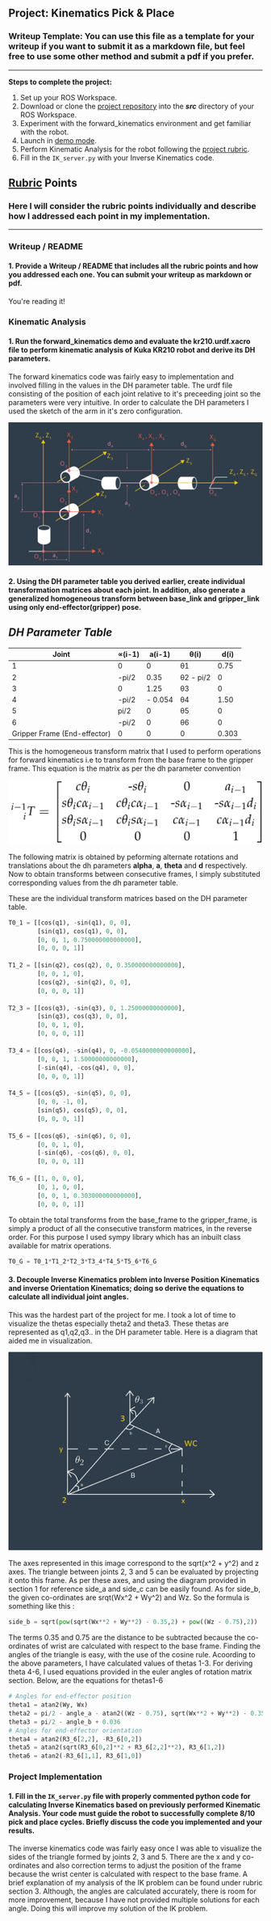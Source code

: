 ## Project: Kinematics Pick & Place
### Writeup Template: You can use this file as a template for your writeup if you want to submit it as a markdown file, but feel free to use some other method and submit a pdf if you prefer.

---


**Steps to complete the project:**  


1. Set up your ROS Workspace.
2. Download or clone the [project repository](https://github.com/udacity/RoboND-Kinematics-Project) into the ***src*** directory of your ROS Workspace.  
3. Experiment with the forward_kinematics environment and get familiar with the robot.
4. Launch in [demo mode](https://classroom.udacity.com/nanodegrees/nd209/parts/7b2fd2d7-e181-401e-977a-6158c77bf816/modules/8855de3f-2897-46c3-a805-628b5ecf045b/lessons/91d017b1-4493-4522-ad52-04a74a01094c/concepts/ae64bb91-e8c4-44c9-adbe-798e8f688193).
5. Perform Kinematic Analysis for the robot following the [project rubric](https://review.udacity.com/#!/rubrics/972/view).
6. Fill in the `IK_server.py` with your Inverse Kinematics code.


[//]: # (Image References)

[image1]: ./images/zero_config.png
[image2]: ./images/walthrough_diagram.png
[image3]: ./images/matrix.png

## [Rubric](https://review.udacity.com/#!/rubrics/972/view) Points
### Here I will consider the rubric points individually and describe how I addressed each point in my implementation.  

---
### Writeup / README

#### 1. Provide a Writeup / README that includes all the rubric points and how you addressed each one.  You can submit your writeup as markdown or pdf.  

You're reading it!

### Kinematic Analysis
#### 1. Run the forward_kinematics demo and evaluate the kr210.urdf.xacro file to perform kinematic analysis of Kuka KR210 robot and derive its DH parameters.

The forward kinematics code was fairly easy to implementation and involved filling in the values in the DH parameter table. The urdf file consisting of the position of each joint relative to it's preceeding joint so the parameters were very intuitive.
In order to calculate the DH parameters I used the sketch of the arm in it's zero configuration.

![alt text][image1]



#### 2. Using the DH parameter table you derived earlier, create individual transformation matrices about each joint. In addition, also generate a generalized homogeneous transform between base_link and gripper_link using only end-effector(gripper) pose.

***DH Parameter Table***
---

| Joint  | ∝(i-1) | a(i-1) | θ(i) | d(i)  |
|---|---|---|---|---|
| 1  | 0 | 0 | θ1  | 0.75  |
| 2 | -pi/2 | 0.35 | θ2 - pi/2 | 0  |
| 3 | 0 | 1.25 |  θ3  | 0 |
| 4 | -pi/2 | - 0.054  | θ4  | 1.50  |
| 5 | pi/2   |  0 | θ5  | 0 |
| 6 | -pi/2  |  0|  θ6 | 0  |
| Gripper Frame (End-effector) | 0 | 0 | 0  | 0.303  |

This is the homogeneous transform matrix that I used to perform operations for forward kinematics i.e to transform from the base frame to the gripper frame. This equation is the matrix as per the dh parameter convention

![alt text][image3]

The following matrix is obtained by peforming alternate rotations and translations about the dh parameters **alpha**, **a**, **theta** and **d** respectively. Now to obtain transforms between consecutive frames, I simply substituted corresponding values from the dh parameter table.

These are the individual transform matrices based on the DH parameter table.

```python
T0_1 = [[cos(q1), -sin(q1), 0, 0],
        [sin(q1), cos(q1), 0, 0],
        [0, 0, 1, 0.750000000000000],
        [0, 0, 0, 1]]

T1_2 = [[sin(q2), cos(q2), 0, 0.350000000000000],
        [0, 0, 1, 0],
        [cos(q2), -sin(q2), 0, 0],
        [0, 0, 0, 1]]

T2_3 = [[cos(q3), -sin(q3), 0, 1.25000000000000],
        [sin(q3), cos(q3), 0, 0],
        [0, 0, 1, 0],
        [0, 0, 0, 1]]

T3_4 = [[cos(q4), -sin(q4), 0, -0.0540000000000000],
        [0, 0, 1, 1.50000000000000],
        [-sin(q4), -cos(q4), 0, 0],
        [0, 0, 0, 1]]

T4_5 = [[cos(q5), -sin(q5), 0, 0],
        [0, 0, -1, 0],
        [sin(q5), cos(q5), 0, 0],
        [0, 0, 0, 1]]

T5_6 = [[cos(q6), -sin(q6), 0, 0],
        [0, 0, 1, 0],
        [-sin(q6), -cos(q6), 0, 0],
        [0, 0, 0, 1]]

T6_G = [[1, 0, 0, 0],
        [0, 1, 0, 0],
        [0, 0, 1, 0.303000000000000],
        [0, 0, 0, 1]]
```

To obtain the total transforms from the base_frame to the gripper_frame, is simply a product of all the consecutive transform matrices, in the reverse order. For this purpose I used sympy library which has an inbuilt class available for matrix operations.

```python
T0_G = T0_1*T1_2*T2_3*T3_4*T4_5*T5_6*T6_G
```

#### 3. Decouple Inverse Kinematics problem into Inverse Position Kinematics and inverse Orientation Kinematics; doing so derive the equations to calculate all individual joint angles.

This was the hardest part of the project for me. I took a lot of time to visualize the thetas especially theta2 and theta3. These thetas are represented as q1,q2,q3.. in the DH parameter table. Here is a diagram that aided me in visualization.

![alt text][image2]

The axes represented in this image correspond to the sqrt(x^2 + y^2) and z axes. The triangle between joints 2, 3 and 5 can be evaluated by projecting it onto this frame. As per these axes, and using the diagram provided in section 1 for reference side_a and side_c can be easily found. As for side_b, the given co-ordinates are srqt(Wx^2 + Wy^2) and Wz. So the formula is something like this :

```python
side_b = sqrt(pow(sqrt(Wx**2 + Wy**2) - 0.35,2) + pow((Wz - 0.75),2))
```
The terms 0.35 and 0.75 are the distance to be subtracted because the co-ordinates of wrist are calculated with respect to the base frame.
Finding the angles of the triangle is easy, with the use of the cosine rule. Acoording to the above parameters, I have calculated values of thetas 1-3. For deriving theta 4-6, I used equations provided in the euler angles of rotation matrix section. Below, are the equations for thetas1-6

```python
# Angles for end-effector position
theta1 = atan2(Wy, Wx)
theta2 = pi/2 - angle_a - atan2((Wz - 0.75), sqrt(Wx**2 + Wy**2) - 0.35)
theta3 = pi/2 - angle_b + 0.036
# Angles for end-effector orientation
theta4 = atan2(R3_6[2,2], -R3_6[0,2])
theta5 = atan2(sqrt(R3_6[0,2]**2 + R3_6[2,2]**2), R3_6[1,2])
theta6 = atan2(-R3_6[1,1], R3_6[1,0])
```

### Project Implementation

#### 1. Fill in the `IK_server.py` file with properly commented python code for calculating Inverse Kinematics based on previously performed Kinematic Analysis. Your code must guide the robot to successfully complete 8/10 pick and place cycles. Briefly discuss the code you implemented and your results.

The inverse kinematics code was fairly easy once I was able to visualize the sides of the triangle formed by joints 2, 3 and 5. There are the x and y co-ordinates and also correction terms to adjust the position of the frame because the wrist center is calculated with respect to the base frame. A brief explanation of my analysis of the IK problem can be found under rubric section 3.
Although, the angles are calculated accurately, there is room for more improvement, because I have not provided multiple solutions for each angle. Doing this will improve my solution of the IK problem.
